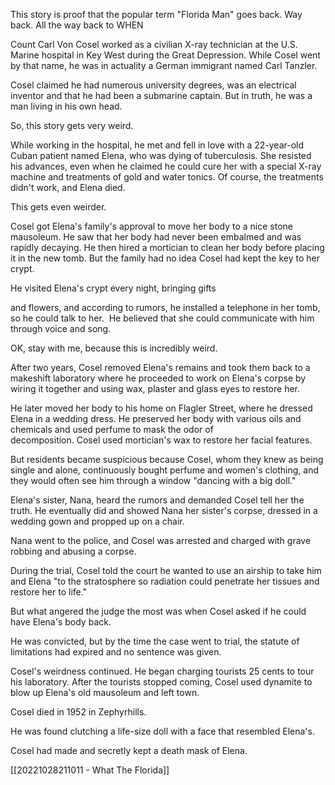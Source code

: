 This story is proof that the popular term "Florida Man" goes back. Way back. All the way back to WHEN

Count Carl Von Cosel worked as a civilian X-ray technician at the U.S. Marine hospital in Key West during the Great Depression. While Cosel went by that name, he was in actuality a German immigrant named Carl Tanzler.

Cosel claimed he had numerous university degrees, was an electrical inventor and that he had been a submarine captain. But in truth, he was a man living in his own head.  

So, this story gets very weird.

While working in the hospital, he met and fell in love with a 22-year-old Cuban patient named Elena, who was dying of tuberculosis. She resisted his advances, even when he claimed he could cure her with a special X-ray machine and treatments of gold and water tonics. Of course, the treatments didn't work, and Elena died.

This gets even weirder.

Cosel got Elena's family's approval to move her body to a nice stone mausoleum. He saw that her body had never been embalmed and was rapidly decaying. He then hired a mortician to clean her body before placing it in the new tomb. But the family had no idea Cosel had kept the key to her crypt.

He visited Elena's crypt every night, bringing gifts 

and flowers, and according to rumors, he installed a telephone in her tomb, so he could talk to her.  He believed that she could communicate with him through voice and song.

OK, stay with me, because this is incredibly weird.

After two years, Cosel removed Elena's remains and took them back to a makeshift laboratory where he proceeded to work on Elena's corpse by wiring it together and using wax, plaster and glass eyes to restore her.

He later moved her body to his home on Flagler Street, where he dressed Elena in a wedding dress. He preserved her body with various oils and chemicals and used perfume to mask the odor of decomposition. Cosel used mortician's wax to restore her facial features.

But residents became suspicious because Cosel, whom they knew as being single and alone, continuously bought perfume and women's clothing, and they would often see him through a window "dancing with a big doll."

Elena's sister, Nana, heard the rumors and demanded Cosel tell her the truth. He eventually did and showed Nana her sister's corpse, dressed in a wedding gown and propped up on a chair.

Nana went to the police, and Cosel was arrested and charged with grave robbing and abusing a corpse.

During the trial, Cosel told the court he wanted to use an airship to take him and Elena "to the stratosphere so radiation could penetrate her tissues and restore her to life."

But what angered the judge the most was when Cosel asked if he could have Elena's body back.

He was convicted, but by the time the case went to trial, the statute of limitations had expired and no sentence was given.   

Cosel's weirdness continued. He began charging tourists 25 cents to tour his laboratory. After the tourists stopped coming, Cosel used dynamite to blow up Elena's old mausoleum and left town.

Cosel died in 1952 in Zephyrhills.

He was found clutching a life-size doll with a face that resembled Elena's.

Cosel had made and secretly kept a death mask of Elena.

[[20221028211011 - What The Florida]]